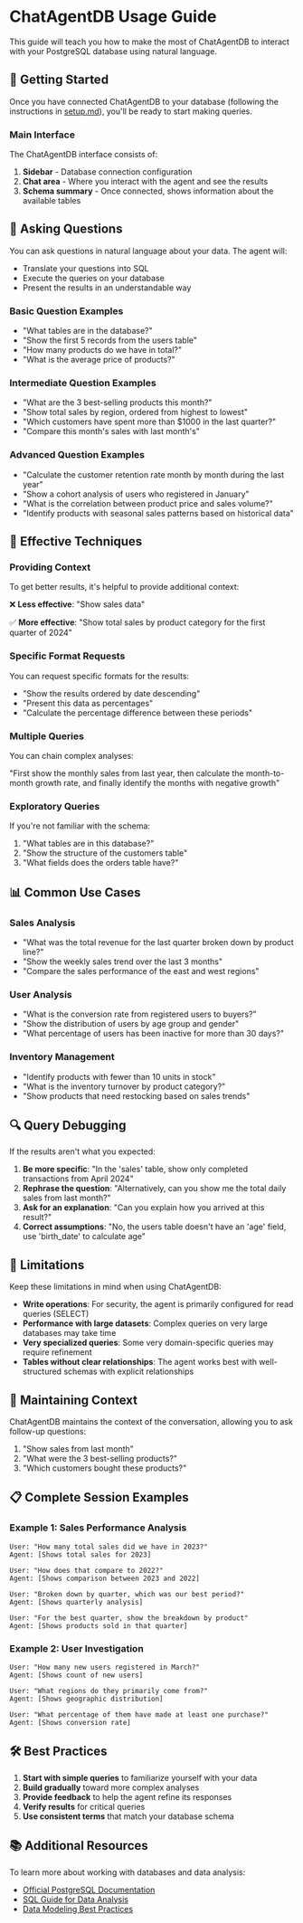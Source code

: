# ChatAgentDB Usage Guide

This guide will teach you how to make the most of ChatAgentDB to interact with your PostgreSQL database using natural language.

## 🚀 Getting Started

Once you have connected ChatAgentDB to your database (following the instructions in [setup.md](setup.md)), you'll be ready to start making queries.

### Main Interface

The ChatAgentDB interface consists of:

1. **Sidebar** - Database connection configuration
2. **Chat area** - Where you interact with the agent and see the results
3. **Schema summary** - Once connected, shows information about the available tables

## 💬 Asking Questions

You can ask questions in natural language about your data. The agent will:
- Translate your questions into SQL
- Execute the queries on your database
- Present the results in an understandable way

### Basic Question Examples

- "What tables are in the database?"
- "Show the first 5 records from the users table"
- "How many products do we have in total?"
- "What is the average price of products?"

### Intermediate Question Examples

- "What are the 3 best-selling products this month?"
- "Show total sales by region, ordered from highest to lowest"
- "Which customers have spent more than $1000 in the last quarter?"
- "Compare this month's sales with last month's"

### Advanced Question Examples

- "Calculate the customer retention rate month by month during the last year"
- "Show a cohort analysis of users who registered in January"
- "What is the correlation between product price and sales volume?"
- "Identify products with seasonal sales patterns based on historical data"

## 🧠 Effective Techniques

### Providing Context

To get better results, it's helpful to provide additional context:

❌ **Less effective**: "Show sales data"

✅ **More effective**: "Show total sales by product category for the first quarter of 2024"

### Specific Format Requests

You can request specific formats for the results:

- "Show the results ordered by date descending"
- "Present this data as percentages"
- "Calculate the percentage difference between these periods"

### Multiple Queries

You can chain complex analyses:

"First show the monthly sales from last year, then calculate the month-to-month growth rate, and finally identify the months with negative growth"

### Exploratory Queries

If you're not familiar with the schema:

1. "What tables are in this database?"
2. "Show the structure of the customers table"
3. "What fields does the orders table have?"

## 📊 Common Use Cases

### Sales Analysis

- "What was the total revenue for the last quarter broken down by product line?"
- "Show the weekly sales trend over the last 3 months"
- "Compare the sales performance of the east and west regions"

### User Analysis

- "What is the conversion rate from registered users to buyers?"
- "Show the distribution of users by age group and gender"
- "What percentage of users has been inactive for more than 30 days?"

### Inventory Management

- "Identify products with fewer than 10 units in stock"
- "What is the inventory turnover by product category?"
- "Show products that need restocking based on sales trends"

## 🔍 Query Debugging

If the results aren't what you expected:

1. **Be more specific**: "In the 'sales' table, show only completed transactions from April 2024"
2. **Rephrase the question**: "Alternatively, can you show me the total daily sales from last month?"
3. **Ask for an explanation**: "Can you explain how you arrived at this result?"
4. **Correct assumptions**: "No, the users table doesn't have an 'age' field, use 'birth_date' to calculate age"

## 🚫 Limitations

Keep these limitations in mind when using ChatAgentDB:

- **Write operations**: For security, the agent is primarily configured for read queries (SELECT)
- **Performance with large datasets**: Complex queries on very large databases may take time
- **Very specialized queries**: Some very domain-specific queries may require refinement
- **Tables without clear relationships**: The agent works best with well-structured schemas with explicit relationships

## 🔄 Maintaining Context

ChatAgentDB maintains the context of the conversation, allowing you to ask follow-up questions:

1. "Show sales from last month"
2. "What were the 3 best-selling products?"
3. "Which customers bought these products?"

## 📋 Complete Session Examples

### Example 1: Sales Performance Analysis

```
User: "How many total sales did we have in 2023?"
Agent: [Shows total sales for 2023]

User: "How does that compare to 2022?"
Agent: [Shows comparison between 2023 and 2022]

User: "Broken down by quarter, which was our best period?"
Agent: [Shows quarterly analysis]

User: "For the best quarter, show the breakdown by product"
Agent: [Shows products sold in that quarter]
```

### Example 2: User Investigation

```
User: "How many new users registered in March?"
Agent: [Shows count of new users]

User: "What regions do they primarily come from?"
Agent: [Shows geographic distribution]

User: "What percentage of them have made at least one purchase?"
Agent: [Shows conversion rate]
```

## 🛠️ Best Practices

1. **Start with simple queries** to familiarize yourself with your data
2. **Build gradually** toward more complex analyses
3. **Provide feedback** to help the agent refine its responses
4. **Verify results** for critical queries
5. **Use consistent terms** that match your database schema

## 📚 Additional Resources

To learn more about working with databases and data analysis:

- [Official PostgreSQL Documentation](https://www.postgresql.org/docs/)
- [SQL Guide for Data Analysis](https://mode.com/sql-tutorial/)
- [Data Modeling Best Practices](https://www.datacamp.com/community/tutorials/database-design-tutorial)